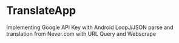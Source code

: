 # TranslateApp
Implementing Google API Key with Android LoopJ/JSON parse and translation from Never.com with URL Query and Webscrape
